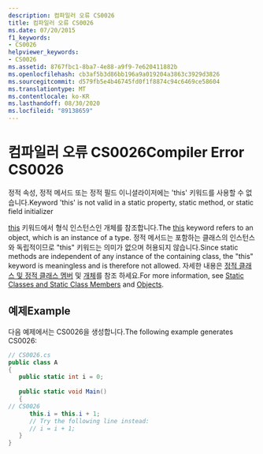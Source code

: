 ```yaml
---
description: 컴파일러 오류 CS0026
title: 컴파일러 오류 CS0026
ms.date: 07/20/2015
f1_keywords:
- CS0026
helpviewer_keywords:
- CS0026
ms.assetid: 8767fbc1-8ba7-4e88-a9f9-7e620411882b
ms.openlocfilehash: cb3af5b3d86bb196a9a019204a3863c3929d3826
ms.sourcegitcommit: d579fb5e4b46745fd0f1f8874c94c6469ce58604
ms.translationtype: MT
ms.contentlocale: ko-KR
ms.lasthandoff: 08/30/2020
ms.locfileid: "89138659"
---
```

# <a name="compiler-error-cs0026"></a><span data-ttu-id="b5f29-103">컴파일러 오류 CS0026</span><span class="sxs-lookup"><span data-stu-id="b5f29-103">Compiler Error CS0026</span></span>
<span data-ttu-id="b5f29-104">정적 속성, 정적 메서드 또는 정적 필드 이니셜라이저에는 'this' 키워드를 사용할 수 없습니다.</span><span class="sxs-lookup"><span data-stu-id="b5f29-104">Keyword 'this' is not valid in a static property, static method, or static field initializer</span></span>  
  
 <span data-ttu-id="b5f29-105">[this](../language-reference/keywords/this.md) 키워드에서 형식 인스턴스인 개체를 참조합니다.</span><span class="sxs-lookup"><span data-stu-id="b5f29-105">The [this](../language-reference/keywords/this.md) keyword refers to an object, which is an instance of a type.</span></span> <span data-ttu-id="b5f29-106">정적 메서드는 포함하는 클래스의 인스턴스와 독립적이므로 "this" 키워드는 의미가 없으며 허용되지 않습니다.</span><span class="sxs-lookup"><span data-stu-id="b5f29-106">Since static methods are independent of any instance of the containing class, the "this" keyword is meaningless and is therefore not allowed.</span></span> <span data-ttu-id="b5f29-107">자세한 내용은 [정적 클래스 및 정적 클래스 멤버](../programming-guide/classes-and-structs/static-classes-and-static-class-members.md) 및 [개체](../programming-guide/classes-and-structs/objects.md)를 참조 하세요.</span><span class="sxs-lookup"><span data-stu-id="b5f29-107">For more information, see [Static Classes and Static Class Members](../programming-guide/classes-and-structs/static-classes-and-static-class-members.md) and [Objects](../programming-guide/classes-and-structs/objects.md).</span></span>  
  
## <a name="example"></a><span data-ttu-id="b5f29-108">예제</span><span class="sxs-lookup"><span data-stu-id="b5f29-108">Example</span></span>  
 <span data-ttu-id="b5f29-109">다음 예제에서는 CS0026을 생성합니다.</span><span class="sxs-lookup"><span data-stu-id="b5f29-109">The following example generates CS0026:</span></span>  
  
```csharp  
// CS0026.cs  
public class A  
{  
   public static int i = 0;  
  
   public static void Main()  
   {  
// CS0026  
      this.i = this.i + 1;
      // Try the following line instead:  
      // i = i + 1;  
   }  
}  
```
